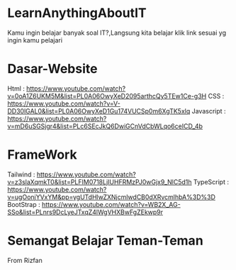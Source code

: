 # LearnAnythingAboutIT
Kamu ingin belajar banyak soal IT?,Langsung kita belajar klik link sesuai yg ingin kamu pelajari
# Dasar-Website
Html : https://www.youtube.com/watch?v=0oA1Z6UKM5M&list=PL0A06OwyXeD2095arthcQy5TEw1Ce-g3H
CSS : https://www.youtube.com/watch?v=V-DD30lGAL0&list=PL0A06OwyXeD1Gu174VUCSp0m6XgTK5xlq
Javascript : https://www.youtube.com/watch?v=mD6uSGSjgr4&list=PLc6SEcJkQ6DwiGCnVdCbWLqo6ceICD_4b
# FrameWork
Tailwind : https://www.youtube.com/watch?v=z3slaXqmkT0&list=PLFIM0718LjIUHFRMzPJ0wGjx9_NlC5d1h
TypeScript : https://www.youtube.com/watch?v=ugOonjYVxYM&pp=ygUTdHlwZXNjcmlwdCB0dXRvcmlhbA%3D%3D
BootStrap : https://www.youtube.com/watch?v=WB2X_AG-SSo&list=PLnrs9DcLyeJTxqZ4lWgVHXBwFgZEkwp9r

# Semangat Belajar Teman-Teman
From Rizfan

